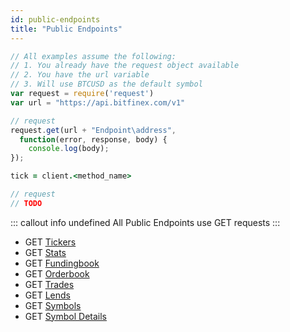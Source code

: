 ```yaml
---
id: public-endpoints
title: "Public Endpoints"
---
```


```javascript
// All examples assume the following:
// 1. You already have the request object available
// 2. You have the url variable
// 3. Will use BTCUSD as the default symbol
var request = require('request')
var url = "https://api.bitfinex.com/v1"
```

```javascript [1590649447466000-javascript]
// request
request.get(url + "Endpoint\address",
  function(error, response, body) {
    console.log(body);
});
```

```ruby [1590649447466000-ruby]
tick = client.<method_name>
```

```go [1590649447466000-go]
// request
// TODO
```

::: callout info undefined
All Public Endpoints use GET requests
:::



- GET [Tickers](/v1/reference#rest-public-ticker)
- GET [Stats](/v1/reference#rest-public-stats)
- GET [Fundingbook](/v1/reference#rest-public-fundingbook)
- GET [Orderbook](/v1/reference#rest-public-orderbook)
- GET [Trades](/v1/reference#rest-public-trades)
- GET [Lends](/v1/reference#rest-public-lends)
- GET [Symbols](/v1/reference#rest-public-symbols)
- GET [Symbol Details](/v1/reference#rest-public-symbol-details)
